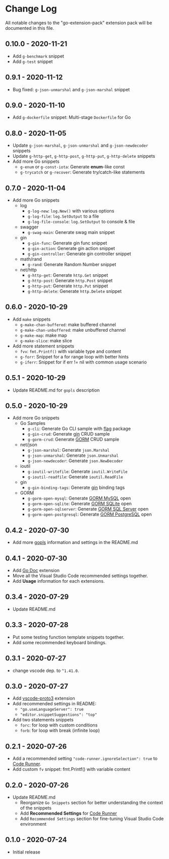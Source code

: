 # Change Log

All notable changes to the "go-extension-pack" extension pack will be documented in this file.

## 0.10.0 - 2020-11-21

* Add `g-benchmark` snippet
* Add `g-test` snippet

## 0.9.1 - 2020-11-12

* Bug fixed: `g-json-unmarshal` and `g-json-marshal` snippet

## 0.9.0 - 2020-11-10

* Add `g-dockerfile` snippet: Multi-stage `Dockerfile` for Go

## 0.8.0 - 2020-11-05

* Update `g-json-marshal`, `g-json-unmarshal` and `g-json-newdecoder` snippets
* Update `g-http-get`, `g-http-post`, `g-http-put`, `g-http-delete` snippets
* Add more Go snippets
  * `g-enum` or `g-const-iota`: Generate **enum**-like const
  * `g-trycatch` or `g-recover`: Generate try/catch-like statements

## 0.7.0 - 2020-11-04

* Add more Go snippets
  * log
    * `g-log-new`: `log.New()` with various options
    * `g-log-file`: `log.SetOutput` to a file
    * `g-log-file-console`: `log.SetOutput` to console & file
  * swagger
    * `g-swag-main`: Generate swag main snippet
  * gin
    * `g-gin-func`: Generate gin func snippet
    * `g-gin-action`: Generate gin action snippet
    * `g-gin-controller`: Generate gin controller snippet
  * math/rand
    * `g-rand`: Generate Random Number snippet
  * net/http
    * `g-http-get`: Generate `http.Get` snippet
    * `g-http-post`: Generate `http.Post` snippet
    * `g-http-put`: Generate `http.Put` snippet
    * `g-http-delete`: Generate `http.Delete` snippet

## 0.6.0 - 2020-10-29

* Add `make` snippets
  * `g-make-chan-buffered`: make buffered channel
  * `g-make-chan-unbuffered`: make unbuffered channel
  * `g-make-map`: make map
  * `g-make-slice`: make slice
* Add more statement snippets
  * `fvv`: `fmt.Printf()` with variable type and content
  * `g-forr`: Snippet for a for range loop with better hints
  * `g-iferr`: Snippet for if err != nil with common usage scenario

## 0.5.1 - 2020-10-29

* Update README.md for `gopls` description

## 0.5.0 - 2020-10-29

* Add more Go snippets
  * Go Samples
    * `g-cli`: Generate Go CLI sample with [flag](https://golang.org/pkg/flag/) package
    * `g-gin-crud`: Generate [gin](https://github.com/gin-gonic/gin) CRUD sample
    * `g-gorm-crud`: Generate [GORM](https://gorm.io/) CRUD sample
  * net/json
    * `g-json-marshal`: Generate `json.Marshal`
    * `g-json-unmarshal`: Generate `json.Unmarshal`
    * `g-json-newdecoder`: Generate `json.NewDecoder`
  * ioutil
    * `g-ioutil-writefile`: Generate `ioutil.WriteFile`
    * `g-ioutil-readfile`: Generate `ioutil.ReadFile`
  * gin
    * `g-gin-binding-tags`: Generate [gin](https://github.com/gin-gonic/gin) binding tags
  * GORM
    * `g-gorm-open-mysql`: Generate [GORM MySQL](https://gorm.io/docs/connecting_to_the_database.html#MySQL) open
    * `g-gorm-open-sqlite`: Generate [GORM SQLite](https://gorm.io/docs/connecting_to_the_database.html#SQLite) open
    * `g-gorm-open-sqlserver`: Generate [GORM SQL Server](https://gorm.io/docs/connecting_to_the_database.html#SQL-Server) open
    * `g-gorm-open-postgresql`: Generate [GORM PostgreSQL](https://gorm.io/docs/connecting_to_the_database.html#PostgreSQL) open

## 0.4.2 - 2020-07-30

* Add more [gopls](https://github.com/golang/vscode-go/blob/master/docs/gopls.md) information and settings in the README.md

## 0.4.1 - 2020-07-30

* Add [Go Doc](https://marketplace.visualstudio.com/items?itemName=msyrus.go-doc) extension
* Move all the Visual Studio Code recommended settings together.
* Add **Usage** information for each extensions.

## 0.3.4 - 2020-07-29

* Update README.md

## 0.3.3 - 2020-07-28

* Put some testing function template snippets together.
* Add some recommended keyboard bindings.

## 0.3.1 - 2020-07-27

* change vscode dep. to `^1.41.0`.

## 0.3.0 - 2020-07-27

* Add [vscode-proto3](https://marketplace.visualstudio.com/items?itemName=zxh404.vscode-proto3) extension
* Add recommended settings in README:
  * `"go.useLanguageServer": true`
  * `"editor.snippetSuggestions": "top"`
* Add two statements snippets
  * `forc`: for loop with custom conditions
  * `forb`: for loop with break (infinite loop)

## 0.2.1 - 2020-07-26

* Add a recommended setting  `"code-runner.ignoreSelection": true` to [Code Runner](https://marketplace.visualstudio.com/items?itemName=formulahendry.code-runner).
* Add custom `fv` snippet: fmt.Printf() with variable content

## 0.2.0 - 2020-07-26

* Update README.md
  * Reorganize `Go Snippets` section for better understanding the context of the snippets
  * Add **Recommended Settings** for [Code Runner](https://marketplace.visualstudio.com/items?itemName=formulahendry.code-runner)
  * Add `Recommended Settings` section for fine-tuning Visual Studio Code environment

## 0.1.0 - 2020-07-24

* Initial release
